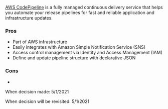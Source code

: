 [AWS CodePipeline](https://aws.amazon.com/codepipeline/) is a fully managed continuous delivery service that helps you automate your release pipelines for fast and reliable application and infrastructure updates.

### Pros
* Part of AWS infrastructure
* Easily integrates with Amazon Simple Notification Service (SNS)
* Access control management via Identity and Access Management (IAM)
* Define and update pipeline structure with declarative JSON

### Cons
* 

When decision made: 5/1/2021

When decision will be revisited: 5/1/2021